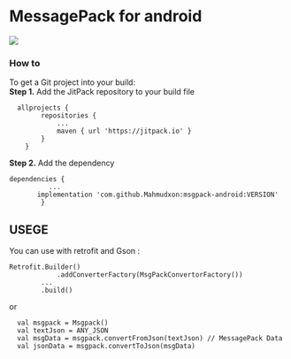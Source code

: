# MessagePack for android
[![](https://jitpack.io/v/Mahmudxon/msgpack-android.svg)](https://jitpack.io/#Mahmudxon/msgpack-android)

### How to
To get a Git project into your build: <br />
**Step 1.** Add the JitPack repository to your build file 
```
  allprojects {
		repositories {
			...
			maven { url 'https://jitpack.io' }
		}
	}
```
**Step 2.** Add the dependency
```
dependencies {
          ...
	   implementation 'com.github.Mahmudxon:msgpack-android:VERSION'
        }
```

## USEGE
You can use with retrofit and Gson :
```
Retrofit.Builder()
            .addConverterFactory(MsgPackConvertorFactory())
	    ...
	    .build()
```
or 
```
  val msgpack = Msgpack()
  val textJson = ANY_JSON
  val msgData = msgpack.convertFromJson(textJson) // MessagePack Data
  val jsonData = msgpack.convertToJson(msgData)
```
